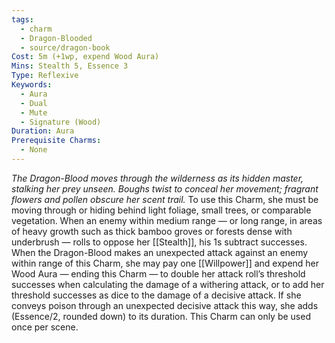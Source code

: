 ```yaml
---
tags:
  - charm
  - Dragon-Blooded
  - source/dragon-book
Cost: 5m (+1wp, expend Wood Aura)
Mins: Stealth 5, Essence 3
Type: Reflexive
Keywords:
  - Aura
  - Dual
  - Mute
  - Signature (Wood)
Duration: Aura
Prerequisite Charms:
  - None
---
```

*The Dragon-Blood moves through the wilderness as its hidden master, stalking her prey unseen. Boughs twist to conceal her movement; fragrant flowers and pollen obscure her scent trail.*
To use this Charm, she must be moving through or hiding behind light foliage, small trees, or comparable vegetation. When an enemy within medium range — or long range, in areas of heavy growth such as thick bamboo groves or forests dense with underbrush — rolls to oppose her [[Stealth]], his 1s subtract successes. 
When the Dragon-Blood makes an unexpected attack against an enemy within range of this Charm, she may pay one [[Willpower]] and expend her Wood Aura — ending this Charm — to double her attack roll’s threshold successes when calculating the damage of a withering attack, or to add her threshold successes as dice to the damage of a decisive attack. If she conveys poison through an unexpected decisive attack this way, she adds (Essence/2, rounded down) to its duration.
This Charm can only be used once per scene.